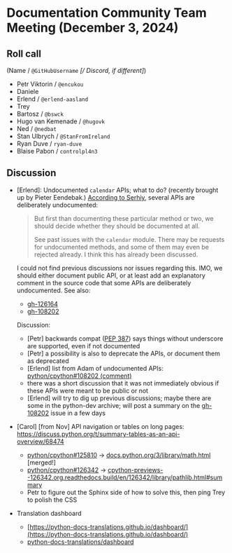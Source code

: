 # Documentation Community Team Meeting (December 3, 2024)


## Roll call

(Name / `@GitHubUsername` _[/ Discord, if different]_)

- Petr Viktorin / `@encukou`
- Daniele
- Erlend / `@erlend-aasland`
- Trey
- Bartosz / `@bswck`
- Hugo van Kemenade / `@hugovk`
- Ned / `@nedbat`
- Stan Ulbrych / `@StanFromIreland`
- Ryan Duve / `ryan-duve`
- Blaise Pabon / `controlpl4n3`

## Discussion

- [Erlend]: Undocumented `calendar` APIs; what to do? (recently brought up by Pieter
  Eendebak.)
  [According to Serhiy](https://github.com/python/cpython/pull/108192#discussion_r1299892823),
  several APIs are deliberately undocumented:

  > But first than documenting these particular method or two, we should decide whether
  > they should be documented at all.
  >
  > See past issues with the `calendar` module. There may be requests for undocumented
  > methods, and some of them may even be rejected already. I think this has already
  > been discussed.

  I could not find previous discussions nor issues regarding this. IMO, we should either
  document public API, or at least add an explanatory comment in the source code that
  some APIs are deliberately undocumented. See also:

  - [gh-126164](https://github.com/python/cpython/issues/126164)
  - [gh-108202](https://github.com/python/cpython/issues/108202)

  Discussion:

  - [Petr] backwards compat ([PEP 387](https://peps.python.org/pep-0387/)) says things
    without underscore are supported, even if not documented
  - [Petr] a possibility is also to deprecate the APIs, or document them as deprecated
  - [Erlend] list from Adam of undocumented APIs:
    [python/cpython#108202 (comment)](https://github.com/python/cpython/issues/108202#issuecomment-1686798068)
  - there was a short discussion that it was not immediately obvious if these APIs were
    meant to be public or not
  - [Erlend] will try to dig up previous discussions; maybe there are some in the
    python-dev archive; will post a summary on the
    [gh-108202](https://github.com/python/cpython/issues/108202) issue in a few days

- [Carol] [from Nov] API navigation or tables on long pages:
  <https://discuss.python.org/t/summary-tables-as-an-api-overview/68474>

  - [python/cpython#125810](https://github.com/python/cpython/pull/125810) ->
    [docs.python.org/3/library/math.html](https://docs.python.org/3/library/math.html)
    [merged!]
  - [python/cpython#126342](https://github.com/python/cpython/pull/126342) ->
    [cpython-previews--126342.org.readthedocs.build/en/126342/library/pathlib.html#summary](https://cpython-previews--126342.org.readthedocs.build/en/126342/library/pathlib.html#summary)
  - Petr to figure out the Sphinx side of how to solve this, then ping Trey to polish
    the CSS

- Translation dashboard
  - [https://python-docs-translations.github.io/dashboard/](https://python-docs-translations.github.io/dashboard/)
  - [python-docs-translations/dashboard](https://github.com/python-docs-translations/dashboard)

